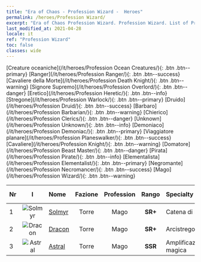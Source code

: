 ```yaml
---
title: "Era of Chaos - Profession Wizard -  Heroes"
permalink: /heroes/Profession Wizard/
excerpt: "Era of Chaos Profession Wizard. Profession Wizard. List of Profession  in Era of Chaos"
last_modified_at: 2021-04-28
locale: it
ref: "Profession Wizard"
toc: false
classes: wide
---
```

 [Creature oceaniche](/it/heroes/Profession Ocean Creatures/){: .btn .btn--primary} [Ranger](/it/heroes/Profession Ranger/){: .btn .btn--success} [Cavaliere della Morte](/it/heroes/Profession Death Knight/){: .btn .btn--warning} [Signore Supremo](/it/heroes/Profession Overlord/){: .btn .btn--danger} [Eretico](/it/heroes/Profession Heretic/){: .btn .btn--info} [Stregone](/it/heroes/Profession Warlock/){: .btn .btn--primary} [Druido](/it/heroes/Profession Druid/){: .btn .btn--success} [Barbaro](/it/heroes/Profession Barbarian/){: .btn .btn--warning} [Chierico](/it/heroes/Profession Clerics/){: .btn .btn--danger} [Unknown](/it/heroes/Profession Unknown/){: .btn .btn--info} [Demoniaco](/it/heroes/Profession Demoniac/){: .btn .btn--primary} [Viaggiatore planare](/it/heroes/Profession Planeswalker/){: .btn .btn--success} [Cavaliere](/it/heroes/Profession Knight/){: .btn .btn--warning} [Domatore](/it/heroes/Profession Beast Master/){: .btn .btn--danger} [Pirata](/it/heroes/Profession Pirate/){: .btn .btn--info} [Elementalista](/it/heroes/Profession Elementalist/){: .btn .btn--primary} [Negromante](/it/heroes/Profession Necromancer/){: .btn .btn--success} [Mago](/it/heroes/Profession Wizard/){: .btn .btn--warning} 

  | Nr |  I |    Nome    |  Fazione  |  Profession   |  Rango  |    Specialty     | User Rate  | 
  |:---|:--:|:-----------|:-------:|:-------------:|:------:|:-----------------|:----:|
  | 1 | ![Solmyr](/images/h/h_Solmyr.jpg) | [Solmyr](/it/heroes/Solmyr/) | Torre | Mago | **SR+** |  Catena di luce | SR |
  | 2 | ![Dracon](/images/h/h_Dracon.jpg) | [Dracon](/it/heroes/Dracon/) | Torre | Mago | **SR+** |  Arcistregone | R |
  | 3 | ![Astral](/images/h/h_Astral.jpg) | [Astral](/it/heroes/Astral/) | Torre | Mago | **SSR** |  Amplificazione magica | SSR |
